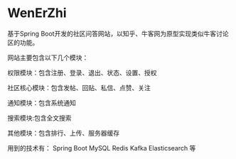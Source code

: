 # WenErZhi
基于Spring Boot开发的社区问答网站，以知乎、牛客网为原型实现类似牛客讨论区的功能。



网站主要包含以下几个模块：

  权限模块：包含注册、登录、退出、状态、设置、授权

  社区核心模块：包含发帖、回贴、私信、点赞、关注

  通知模块：包含系统通知

  搜索模块:包含全文搜索

  其他模块：包含排行、上传、服务器缓存


用到的技术有：
Spring Boot
MySQL
Redis
Kafka
Elasticsearch
等
